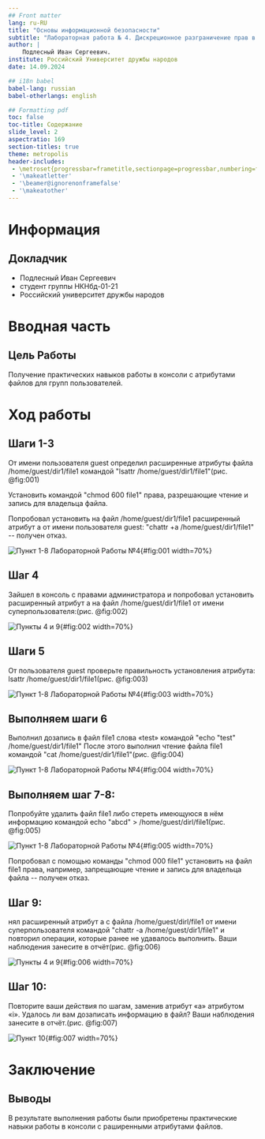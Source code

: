 ```yaml
---
## Front matter
lang: ru-RU
title: "Основы информационной безопасности"
subtitle: "Лабораторная работа № 4. Дискреционное разграничение прав в Linux. Основные атрибуты"
author: |
	Подлесный Иван Сергеевич.
institute: Российский Университет дружбы народов
date: 14.09.2024

## i18n babel
babel-lang: russian
babel-otherlangs: english

## Formatting pdf
toc: false
toc-title: Содержание
slide_level: 2
aspectratio: 169
section-titles: true
theme: metropolis
header-includes:
 - \metroset{progressbar=frametitle,sectionpage=progressbar,numbering=fraction}
 - '\makeatletter'
 - '\beamer@ignorenonframefalse'
 - '\makeatother'
---
```


# Информация

## Докладчик


  * Подлесный Иван Сергеевич
  * студент группы НКНбд-01-21
  * Российский университет дружбы народов


# Вводная часть

## Цель Работы
Получение практических навыков работы в консоли с атрибутами файлов для групп пользователей.

# Ход работы


## Шаги 1-3

От имени пользователя guest определил расширенные атрибуты файла
/home/guest/dir1/file1 командой "lsattr /home/guest/dir1/file1"(рис. @fig:001)

Установить командой "chmod 600 file1" права, разрешающие чтение и запись для владельца файла.

Попробовал установить на файл /home/guest/dir1/file1 расширенный атрибут a от имени пользователя guest: "chattr +a /home/guest/dir1/file1" -- получен отказ.


![Пункт 1-8 Лабораторной Работы №4](1-8.jpg){#fig:001 width=70%}

## Шаг 4

Зайшел в консоль с правами администратора и попробовал установить расширенный атрибут a на файл /home/guest/dir1/file1 от имени суперпользователя:(рис. @fig:002)

![Пункты 4 и 9](4-9.jpg){#fig:002 width=70%}

## Шаги 5

От пользователя guest проверьте правильность установления атрибута: lsattr /home/guest/dir1/file1(рис. @fig:003)


![Пункт 1-8 Лабораторной Работы №4](1-8.jpg){#fig:003 width=70%}
## Выполняем шаги 6

Выполнил дозапись в файл file1 слова «test» командой
"echo "test" /home/guest/dir1/file1" После этого выполнил чтение файла file1 командой
"cat /home/guest/dir1/file1"(рис. @fig:004)

![Пункт 1-8 Лабораторной Работы №4](1-8.jpg){#fig:004 width=70%}

## Выполняем шаг 7-8:

Попробуйте удалить файл file1 либо стереть имеющуюся в нём информацию командой
echo "abcd" > /home/guest/dirl/file1(рис. @fig:005)

![Пункт 1-8 Лабораторной Работы №4](1-8.jpg){#fig:005 width=70%}

Попробовал с помощью команды "chmod 000 file1" установить на файл file1 права, например, запрещающие чтение и запись для владельца файла  -- получен отказ.


## Шаг 9:
нял расширенный атрибут a с файла /home/guest/dirl/file1 от имени суперпользователя командой "chattr -a /home/guest/dir1/file1" и повторил операции, которые ранее не удавалось выполнить. Ваши наблюдения занесите в отчёт(рис. @fig:006)

![Пункты 4 и 9](4-9.jpg){#fig:006 width=70%}

## Шаг 10:

Повторите ваши действия по шагам, заменив атрибут «a» атрибутом «i».
Удалось ли вам дозаписать информацию в файл? Ваши наблюдения занесите в отчёт.(рис. @fig:007)

![Пункт 10](10.jpg){#fig:007 width=70%}

# Заключение

## Выводы
В результате выполнения работы были приобретены практические навыки работы в консоли с раширенными атрибутами файлов.



